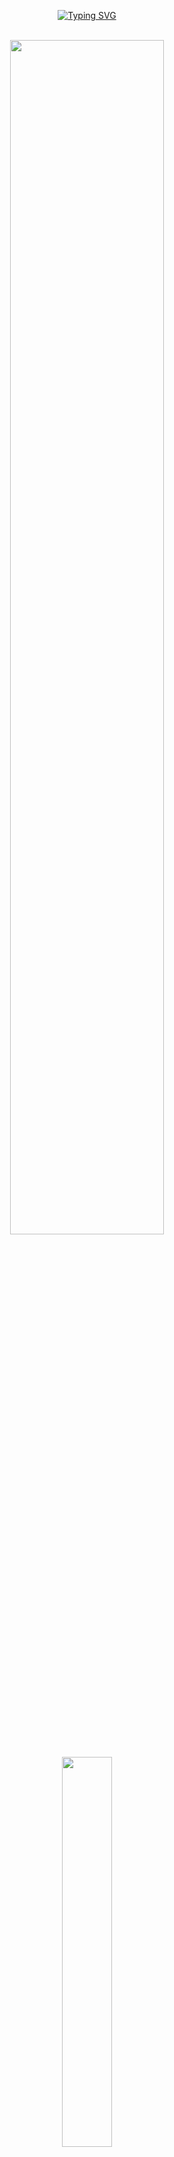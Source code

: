 <div align="center">

[![Typing SVG](https://readme-typing-svg.herokuapp.com/?color=5D7EF7FF&size=35&center=true&vCenter=true&width=1000&lines=Hello,+I'm+Raphael+Torres!+👋;+Welcome!+:%29)](https://git.io/typing-svg)

</div><br>

<div style="border: none;">

<div align="center">
  <img width="70%" src="https://i.ytimg.com/vi/vTsPMmeSexk/maxresdefault.jpg">
<!--   <img height="170em" src="https://github-readme-stats.vercel.app/api/top-langs/?username=raphavtorres&layout=compact&langs_count=6&theme=radical&hide=html,blade,css,scss,php"/> -->
  <a href="https://github.com/raphavtorres">
<div>

<div style="display: inline_block" align="center"><br>
  <img src="https://skillicons.dev/icons?i=solidity,typescript,react,nextjs,java,spring,docker,linux,py&perline=20" width="40%"/>
</div>
  
<div align="center">

  ## About Me

  ### Academic
💻 PO & QA at GS/LA - BOSCH <br>
📚 Software Engineering (2023 - 2026): Uninter <br>
</div>
 
  ##
  <div align="center"> 
    <a href="https://www.linkedin.com/in/raphaelvtorres" target="_blank" rel="next">
      <img src="https://img.shields.io/badge/-LinkedIn-%230077B5?style=for-the-badge&logo=linkedin&logoColor=white" target="_blank">
    </a> 
  </div>
